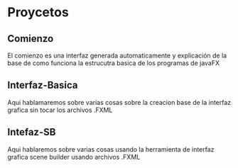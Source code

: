 # Proycetos

## Comienzo
El comienzo es una interfaz generada automaticamente y explicación de la base de como funciona la estrucutra basica de los programas de javaFX

## Interfaz-Basica
Aqui hablamaremos sobre varias cosas sobre la creacion base de la interfaz grafica sin tocar los archivos .FXML

## Intefaz-SB
Aqui hablaremos sobre varias cosas usando la herramienta de interfaz grafica scene builder usando archivos .FXML